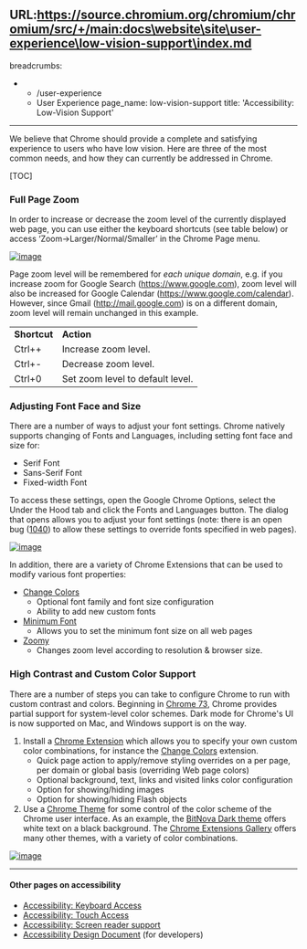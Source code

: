 URL:https://source.chromium.org/chromium/chromium/src/+/main:docs\website\site\user-experience\low-vision-support\index.md
---
breadcrumbs:
- - /user-experience
  - User Experience
page_name: low-vision-support
title: 'Accessibility: Low-Vision Support'
---

We believe that Chrome should provide a complete and satisfying experience to
users who have low vision. Here are three of the most common needs, and how they
can currently be addressed in Chrome.

[TOC]

### Full Page Zoom

In order to increase or decrease the zoom level of the currently displayed web
page, you can use either the keyboard shortcuts (see table below) or access
‘Zoom-&gt;Larger/Normal/Smaller’ in the Chrome Page menu.

[<img alt="image"
src="/developers/design-documents/accessibility/xoom_menu.png">](/developers/design-documents/accessibility/xoom_menu.png)

Page zoom level will be remembered for *each unique domain*, e.g. if you
increase zoom for Google Search (https://www.google.com), zoom level will also be
increased for Google Calendar (https://www.google.com/calendar). However, since
Gmail (http://mail.google.com) is on a different domain, zoom level will remain
unchanged in this example.

<table>
<tr>
<td> <b>Shortcut </b></td>
<td><b> Action</b> </td>
</tr>
<tr>
<td> ​Ctrl++</td>
<td> ​Increase zoom level.</td>
</tr>
<tr>
<td> ​Ctrl+-</td>
<td> ​Decrease zoom level.</td>
</tr>
<tr>
<td> ​Ctrl+0</td>
<td> ​Set zoom level to default level.</td>
</tr>
</table>

### Adjusting Font Face and Size

There are a number of ways to adjust your font settings. Chrome natively
supports changing of Fonts and Languages, including setting font face and size
for:

*   Serif Font
*   Sans-Serif Font
*   Fixed-width Font

To access these settings, open the Google Chrome Options, select the Under the
Hood tab and click the Fonts and Languages button. The dialog that opens allows
you to adjust your font settings (note: there is an open bug
([1040](https://crbug.com/1040)) to allow these settings to override fonts
specified in web pages).

[<img alt="image"
src="/developers/design-documents/accessibility/chrome_font_and_languages.png">](/developers/design-documents/accessibility/chrome_font_and_languages.png)

In addition, there are a variety of Chrome Extensions that can be used to modify
various font properties:

*   [Change
            Colors](https://chrome.google.com/extensions/detail/jbmkekhehjedonbhoikhhkmlapalklgn)
    *   Optional font family and font size configuration
    *   Ability to add new custom fonts
*   [Minimum
            Font](https://chrome.google.com/extensions/detail/pofdgleodhojjnibdfnlapkadjepdnka)
    *   Allows you to set the minimum font size on all web pages
*   [Zoomy](https://chrome.google.com/extensions/detail/jgfonhdeiaaflpgphemdgfkjimojblie)
    *   Changes zoom level according to resolution & browser size.

### High Contrast and Custom Color Support

There are a number of steps you can take to configure Chrome to run with custom
contrast and colors. Beginning in [Chrome
73](https://developers.google.com/web/updates/2019/03/nic73), Chrome provides
partial support for system-level color schemes. Dark mode for Chrome's UI is now
supported on Mac, and Windows support is on the way.

1.  Install a [Chrome
            Extension](https://www.google.com/support/chrome/bin/answer.py?answer=154007)
            which allows you to specify your own custom color combinations, for
            instance the [Change
            Colors](https://chrome.google.com/extensions/detail/jbmkekhehjedonbhoikhhkmlapalklgn)
            extension.
    *   Quick page action to apply/remove styling overrides on a per
                page, per domain or global basis (overriding Web page colors)
    *   Optional background, text, links and visited links color
                configuration
    *   Option for showing/hiding images
    *   Option for showing/hiding Flash objects
2.  Use a [Chrome
            Theme](https://tools.google.com/chrome/intl/en/themes/index.html)
            for some control of the color scheme of the Chrome user interface.
            As an example, the [BitNova Dark
            theme](https://chrome.google.com/extensions/detail/okaafmdeogblpdihiidddcnclfhpngcm)
            offers white text on a black background. The [Chrome Extensions
            Gallery](https://chrome.google.com/extensions) offers many other
            themes, with a variety of color combinations.

[<img alt="image"
src="/developers/design-documents/accessibility/custom_colors.png">](/developers/design-documents/accessibility/custom_colors.png)

---

#### Other pages on accessibility

*   [Accessibility: Keyboard Access](/user-experience/keyboard-access)
*   [Accessibility: Touch Access](/user-experience/touch-access)
*   [Accessibility: Screen reader
            support](/user-experience/assistive-technology-support)
*   [Accessibility Design
            Document](/developers/design-documents/accessibility) (for
            developers)
